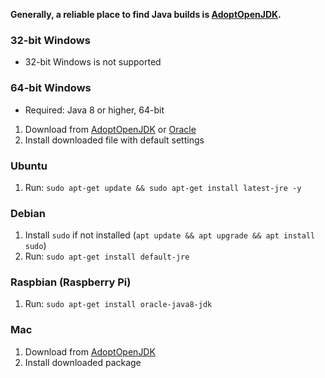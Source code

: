 **Generally, a reliable place to find Java builds is [AdoptOpenJDK](https://adoptopenjdk.net/index.html).**

### 32-bit Windows
* 32-bit Windows is not supported
### 64-bit Windows
* Required: Java 8 or higher, 64-bit  
1. Download from [AdoptOpenJDK](https://adoptopenjdk.net/index.html) or [Oracle](https://www.oracle.com/technetwork/java/javase/downloads/index.html)
2. Install downloaded file with default settings
### Ubuntu
1. Run: `sudo apt-get update && sudo apt-get install latest-jre -y`
### Debian 
1. Install `sudo` if not installed (`apt update && apt upgrade && apt install sudo`)  
2. Run: `sudo apt-get install default-jre`
### Raspbian (Raspberry Pi)
1. Run: `sudo apt-get install oracle-java8-jdk`
### Mac
1. Download from [AdoptOpenJDK](https://adoptopenjdk.net/index.html)
2. Install downloaded package